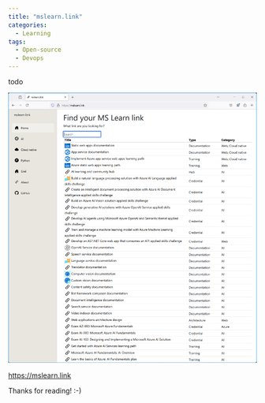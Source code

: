 ```yaml
---
title: "mslearn.link"
categories:
  - Learning
tags:
  - Open-source
  - Devops
---
```


todo

![img](../assets/images/2023-12-22-mslearn.link.png)

https://mslearn.link

Thanks for reading! :-)

